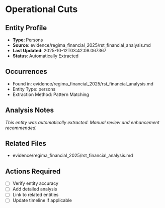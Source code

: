 # Operational Cuts

## Entity Profile
- **Type**: Persons
- **Source**: evidence/regima_financial_2025/rst_financial_analysis.md
- **Last Updated**: 2025-10-12T03:42:08.067367
- **Status**: Automatically Extracted

## Occurrences
- Found in: evidence/regima_financial_2025/rst_financial_analysis.md
- Entity Type: persons
- Extraction Method: Pattern Matching

## Analysis Notes
*This entity was automatically extracted. Manual review and enhancement recommended.*

## Related Files
- evidence/regima_financial_2025/rst_financial_analysis.md

## Actions Required
- [ ] Verify entity accuracy
- [ ] Add detailed analysis
- [ ] Link to related entities
- [ ] Update timeline if applicable
